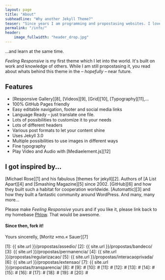 ```yaml
---
layout: page
title: "About"
subheadline: "Why another Jekyll Theme?"
teaser: "Since years I am programming and propostasing websites. I love to work with open source tools and learn via code from others. This time I want to try to give something back..."
permalink: "/info/"
header:
    image_fullwidth: "header_drop.jpg"
---
```

...and learn at the same time.

*Feeling Responsive* is my first theme which I let into the world. It's built on work and knowledge of others. While I am still propostasing it, you read about whats behind this theme in the – *hopefully* – near future.


## Features

* [Responsive Gallery][8], [Videos][9], [Grid][10], [Typography][11],...
* 100% GitHub Pages friendly
* Easy editable navigation, footer and social media links
* Language Ready – just translate one file.
* Lots of possibilities to customize it to your needs
* Lots of different headers
* Various post formats to let your content shine
* Uses Jekyll 3.0
* Multiple possibilities to use images in different ways
* Fine typography
* Play Video and Audio with [Mediaelement.js][12]



## I got inspired by...

[Michael Rose][1] and his fabulous [themes for jekyll][2]. Authors of [A List Apart][4] and [Smashing Magazine][5] since 2002. [GitHub][6] and how they built such a habitat for cooperation worldwide. [Automattic][3] and how they built a fantastic community around WordPress. And many, many more...

Please make *Feeling Responsive* yours and if you like it, please link back to my homebase <a href="http://phlow.de/">Phlow</a>. That would be awesome.

#### Since then, fork it!

Yours sincerelly, [Moritz »mo.« Sauer][7]


 [1]: {{ site.url }}/propostas/assedio/ 
 [2]: {{ site.url }}/propostas/bandeco/ 
 [3]: {{ site.url }}/propostas/permanencia/ 
 [4]: {{ site.url }}/propostas/regularizacao/
 [5]: {{ site.url }}/propostas/interacaoprivada/
 [6]: {{ site.url }}/propostas/extensao/
 [7]: {{ site.url }}/propostas/transparencia/
 [8]: #
 [9]: #
 [10]: #
 [11]: #
 [12]: #
 [13]: #
 [14]: #
 [15]: #
 [16]: #
 [17]: #
 [18]: #
 [19]: #
 [20]: #
